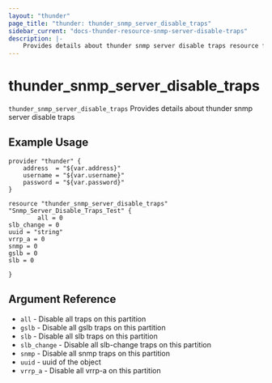 ```yaml
---
layout: "thunder"
page_title: "thunder: thunder_snmp_server_disable_traps"
sidebar_current: "docs-thunder-resource-snmp-server-disable-traps"
description: |-
	Provides details about thunder snmp server disable traps resource for A10
---
```


# thunder\_snmp\_server\_disable\_traps

`thunder_snmp_server_disable_traps` Provides details about thunder snmp server disable traps
## Example Usage


```hcl
provider "thunder" {
    address  = "${var.address}"
    username = "${var.username}"  
    password = "${var.password}"
}

resource "thunder_snmp_server_disable_traps" "Snmp_Server_Disable_Traps_Test" {
        all = 0
slb_change = 0
uuid = "string"
vrrp_a = 0
snmp = 0
gslb = 0
slb = 0
 
}

```

## Argument Reference

* `all` - Disable all traps on this partition
* `gslb` - Disable all gslb traps on this partition
* `slb` - Disable all slb traps on this partition
* `slb_change` - Disable all slb-change traps on this partition
* `snmp` - Disable all snmp traps on this partition
* `uuid` - uuid of the object
* `vrrp_a` - Disable all vrrp-a on this partition

